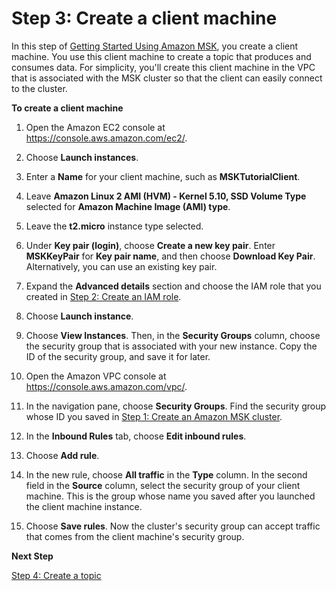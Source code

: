 # Step 3: Create a client machine<a name="create-client-machine"></a>

In this step of [Getting Started Using Amazon MSK](getting-started.md), you create a client machine\. You use this client machine to create a topic that produces and consumes data\. For simplicity, you'll create this client machine in the VPC that is associated with the MSK cluster so that the client can easily connect to the cluster\.

**To create a client machine**

1. Open the Amazon EC2 console at [https://console\.aws\.amazon\.com/ec2/](https://console.aws.amazon.com/ec2/)\.

1. Choose **Launch instances**\.

1. Enter a **Name** for your client machine, such as **MSKTutorialClient**\.

1. Leave **Amazon Linux 2 AMI \(HVM\) \- Kernel 5\.10, SSD Volume Type** selected for **Amazon Machine Image \(AMI\) type**\.

1. Leave the **t2\.micro** instance type selected\.

1. Under **Key pair \(login\)**, choose **Create a new key pair**\. Enter **MSKKeyPair** for **Key pair name**, and then choose **Download Key Pair**\. Alternatively, you can use an existing key pair\.

1. Expand the **Advanced details** section and choose the IAM role that you created in [Step 2: Create an IAM role](create-client-iam-role.md)\.

1. Choose **Launch instance**\.

1. Choose **View Instances**\. Then, in the **Security Groups** column, choose the security group that is associated with your new instance\. Copy the ID of the security group, and save it for later\.

1. Open the Amazon VPC console at [https://console\.aws\.amazon\.com/vpc/](https://console.aws.amazon.com/vpc/)\.

1. In the navigation pane, choose **Security Groups**\. Find the security group whose ID you saved in [Step 1: Create an Amazon MSK cluster](create-cluster.md)\.

1. In the **Inbound Rules** tab, choose **Edit inbound rules**\.

1. Choose **Add rule**\.

1. In the new rule, choose **All traffic** in the **Type** column\. In the second field in the **Source** column, select the security group of your client machine\. This is the group whose name you saved after you launched the client machine instance\.

1. Choose **Save rules**\. Now the cluster's security group can accept traffic that comes from the client machine's security group\.

**Next Step**

[Step 4: Create a topic](create-topic.md)